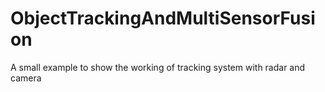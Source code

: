 # ObjectTrackingAndMultiSensorFusion
A small example to show the working of tracking system with radar and camera
